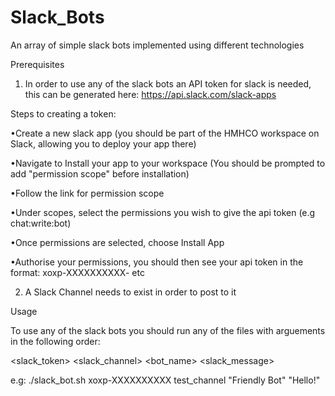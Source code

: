 # Slack_Bots
An array of simple slack bots implemented using different technologies

Prerequisites

1) In order to use any of the slack bots an API token for slack is needed, this can be generated here: https://api.slack.com/slack-apps

  Steps to creating a token:
  
  •Create a new slack app (you should be part of the HMHCO workspace on Slack, allowing you to deploy your app there)
  
  •Navigate to Install your app to your workspace (You should be prompted to add "permission scope" before installation)
  
  •Follow the link for permission scope
  
  •Under scopes, select the permissions you wish to give the api token (e.g chat:write:bot)
  
  •Once permissions are selected, choose Install App
  
  •Authorise your permissions, you should then see your api token in the format: xoxp-XXXXXXXXXX- etc

2) A Slack Channel needs to exist in order to post to it


Usage

To use any of the slack bots you should run any of the files with arguements in the following order:

<slack_token> <slack_channel> <bot_name> <slack_message>

e.g: ./slack_bot.sh xoxp-XXXXXXXXXX test_channel "Friendly Bot" "Hello!"
